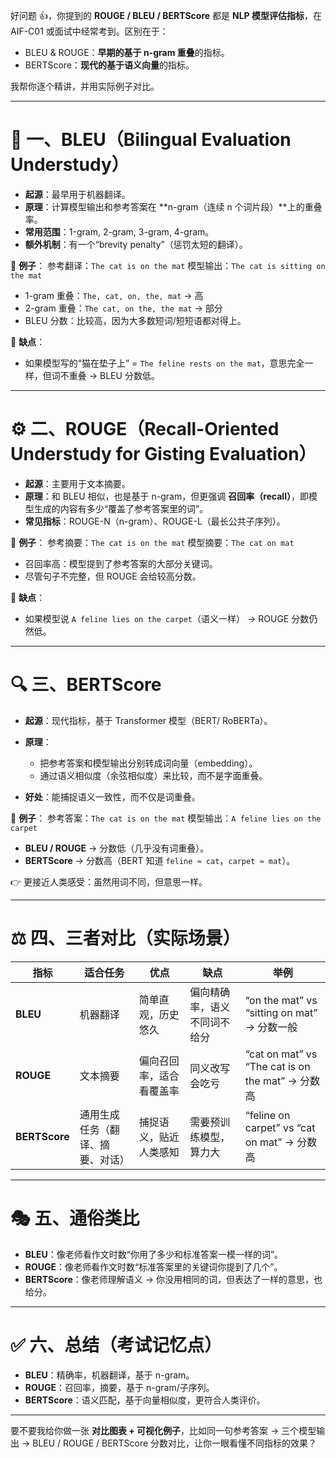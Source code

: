 好问题 👍，你提到的 **ROUGE / BLEU / BERTScore** 都是 **NLP 模型评估指标**，在 AIF-C01 或面试中经常考到。区别在于：

* BLEU & ROUGE：**早期的基于 n-gram 重叠**的指标。
* BERTScore：**现代的基于语义向量**的指标。

我帮你逐个精讲，并用实际例子对比。

---

# 🧠 一、BLEU（Bilingual Evaluation Understudy）

* **起源**：最早用于机器翻译。
* **原理**：计算模型输出和参考答案在 \*\*n-gram（连续 n 个词片段）\*\*上的重叠率。
* **常用范围**：1-gram, 2-gram, 3-gram, 4-gram。
* **额外机制**：有一个“brevity penalty”（惩罚太短的翻译）。

📌 **例子**：
参考翻译：`The cat is on the mat`
模型输出：`The cat is sitting on the mat`

* 1-gram 重叠：`The, cat, on, the, mat` → 高
* 2-gram 重叠：`The cat, on the, the mat` → 部分
* BLEU 分数：比较高，因为大多数短词/短短语都对得上。

📌 **缺点**：

* 如果模型写的“猫在垫子上” = `The feline rests on the mat`，意思完全一样，但词不重叠 → BLEU 分数低。

---

# ⚙️ 二、ROUGE（Recall-Oriented Understudy for Gisting Evaluation）

* **起源**：主要用于文本摘要。
* **原理**：和 BLEU 相似，也是基于 n-gram，但更强调 **召回率（recall）**，即模型生成的内容有多少“覆盖了参考答案里的词”。
* **常见指标**：ROUGE-N（n-gram）、ROUGE-L（最长公共子序列）。

📌 **例子**：
参考摘要：`The cat is on the mat`
模型摘要：`The cat on mat`

* 召回率高：模型提到了参考答案的大部分关键词。
* 尽管句子不完整，但 ROUGE 会给较高分数。

📌 **缺点**：

* 如果模型说 `A feline lies on the carpet`（语义一样） → ROUGE 分数仍然低。

---

# 🔍 三、BERTScore

* **起源**：现代指标，基于 Transformer 模型（BERT/ RoBERTa）。
* **原理**：

  * 把参考答案和模型输出分别转成词向量（embedding）。
  * 通过语义相似度（余弦相似度）来比较，而不是字面重叠。
* **好处**：能捕捉语义一致性，而不仅是词重叠。

📌 **例子**：
参考答案：`The cat is on the mat`
模型输出：`A feline lies on the carpet`

* **BLEU / ROUGE** → 分数低（几乎没有词重叠）。
* **BERTScore** → 分数高（BERT 知道 `feline ≈ cat`，`carpet ≈ mat`）。

👉 更接近人类感受：虽然用词不同，但意思一样。

---

# ⚖️ 四、三者对比（实际场景）

| 指标            | 适合任务             | 优点           | 缺点             | 举例                                            |
| ------------- | ---------------- | ------------ | -------------- | --------------------------------------------- |
| **BLEU**      | 机器翻译             | 简单直观，历史悠久    | 偏向精确率，语义不同词不给分 | “on the mat” vs “sitting on mat” → 分数一般       |
| **ROUGE**     | 文本摘要             | 偏向召回率，适合看覆盖率 | 同义改写会吃亏        | “cat on mat” vs “The cat is on the mat” → 分数高 |
| **BERTScore** | 通用生成任务（翻译、摘要、对话） | 捕捉语义，贴近人类感知  | 需要预训练模型，算力大    | “feline on carpet” vs “cat on mat” → 分数高      |

---

# 🎭 五、通俗类比

* **BLEU**：像老师看作文时数“你用了多少和标准答案一模一样的词”。
* **ROUGE**：像老师看作文时数“标准答案里的关键词你提到了几个”。
* **BERTScore**：像老师理解语义 → 你没用相同的词，但表达了一样的意思，也给分。

---

# ✅ 六、总结（考试记忆点）

* **BLEU**：精确率，机器翻译，基于 n-gram。
* **ROUGE**：召回率，摘要，基于 n-gram/子序列。
* **BERTScore**：语义匹配，基于向量相似度，更符合人类评价。

---

要不要我给你做一张 **对比图表 + 可视化例子**，比如同一句参考答案 → 三个模型输出 → BLEU / ROUGE / BERTScore 分数对比，让你一眼看懂不同指标的效果？
